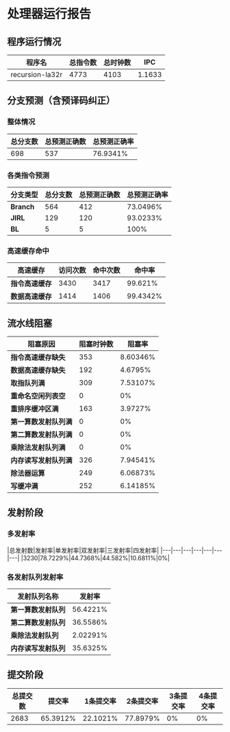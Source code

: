 # 处理器运行报告
## 程序运行情况
|程序名|总指令数|总时钟数|IPC|
|---|---|---|---|
|recursion-la32r|4773|4103|1.1633|

## 分支预测（含预译码纠正）
### 整体情况
|总分支数|总预测正确数|总预测正确率|
|---|---|---|
|698|537|76.9341%|

### 各类指令预测
|分支类型|总分支数|总预测正确数|总预测正确率|
|---|---|---|---|
|**Branch**| 564 | 412 | 73.0496%|
|**JIRL**| 129 | 120 | 93.0233%|
|**BL**| 5 | 5 | 100%|

### 高速缓存命中
|高速缓存|访问次数|命中次数|命中率|
|---|---|---|---|
|**指令高速缓存**| 3430 | 3417 | 99.621%|
|**数据高速缓存**| 1414 | 1406 | 99.4342%|
## 流水线阻塞
|阻塞原因|阻塞时钟数|阻塞率|
|---|---|---|
|**指令高速缓存缺失**| 353 | 8.60346%|
|**数据高速缓存缺失**| 192 | 4.6795%|
|**取指队列满**| 309 | 7.53107%|
|**重命名空闲列表空**|0 | 0%|
|**重排序缓冲区满**|163 | 3.9727%|
|**第一算数发射队列满**|0 | 0%|
|**第二算数发射队列满**|0 | 0%|
|**乘除法发射队列满**|0 | 0%|
|**内存读写发射队列满**|326 | 7.94541%|
|**除法器运算**|249 | 6.06873%|
|**写缓冲满**|252 | 6.14185%|

## 发射阶段
### 多发射率
|总发射数|发射率|单发射率|双发射率|三发射率|四发射率|
|---|---|---|---|---|---|---|
|3230|78.7229%|44.7368%|44.582%|10.6811%|0%|

### 各发射队列发射率
|发射队列名称|发射率|
|---|---|
|**第一算数发射队列**|56.4221%|
|**第二算数发射队列**|36.5586%|
|**乘除法发射队列**|2.02291%|
|**内存读写发射队列**|35.6325%|

## 提交阶段
|总提交数|提交率|1条提交率|2条提交率|3条提交率|4条提交率|
|---|---|---|---|---|---|
|2683|65.3912%|22.1021%|77.8979%|0%|0%|
